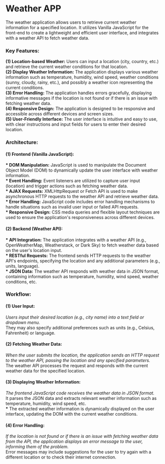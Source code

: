 <h1>Weather APP</h1>

The weather application allows users to retrieve current weather information for a specified location. It utilizes Vanilla 
JavaScript for the front-end to create a lightweight and efficient user interface, and integrates with a weather API to fetch weather data.

<h3>Key Features:</h3>

<b>(1) Location-based Weather:</b> Users can input a location (city, country, etc.) and retrieve the current weather conditions for that location.<br>
<b>(2) Display Weather Information:</b> The application displays various weather information such as temperature, humidity, wind speed, weather 
    conditions (sunny, cloudy, rainy, etc.), and possibly a weather icon representing the current conditions.<br>
<b>(3) Error Handling:</b> The application handles errors gracefully, displaying informative messages if the location is not found or if there is an issue with fetching weather data.<br>
<b>(4) Responsive Design:</b> The application is designed to be responsive and accessible across different devices and screen sizes.<br>
<b>(5) User-Friendly Interface:</b> The user interface is intuitive and easy to use, with clear instructions and input fields for users to enter their desired location.

<h3>Architecture:</h3>

<h4>(1) Frontend (Vanilla JavaScript):</h4>

<b>* DOM Manipulation:</b> JavaScript is used to manipulate the Document Object Model (DOM) to dynamically update the user interface with weather information.</br>
<b>* Event Handling:</b> Event listeners are utilized to capture user input (location) and trigger actions such as fetching weather data.</br>
<b>* AJAX Requests:</b> XMLHttpRequest or Fetch API is used to make asynchronous HTTP requests to the weather API and retrieve weather data.</br>
<b>* Error Handling:</b> JavaScript code includes error handling mechanisms to handle situations such as invalid user input or failed API requests.</br>
<b>* Responsive Design:</b> CSS media queries and flexible layout techniques are used to ensure the application's responsiveness across different devices.</br>

<h4>(2) Backend (Weather API):</h4>

<b>* API Integration:</b> The application integrates with a weather API (e.g., OpenWeatherMap, Weatherstack, or Dark Sky) to fetch weather data based on the user's location input.<br>
<b>* RESTful Requests:</b> The frontend sends HTTP requests to the weather API's endpoints, specifying the location and any additional parameters (e.g., units, language).<br>
<b>* JSON Data:</b> The weather API responds with weather data in JSON format, containing information such as temperature, humidity, wind speed, weather conditions, etc.<br>

<h3>Workflow:</h3>

<h4>(1) User Input:</h4>

<b>*</b> Users input their desired location (e.g., city name) into a text field or dropdown menu.<br>
<b>*</b> They may also specify additional preferences such as units (e.g., Celsius, Fahrenheit) or language.<br>

<h4>(2) Fetching Weather Data:</h4>

<b>*</b> When the user submits the location, the application sends an HTTP request to the weather API, passing the location and any specified parameters.<br>
<b>*</b> The weather API processes the request and responds with the current weather data for the specified location.<br>

<h4>(3) Displaying Weather Information:</h4>

<b>*</b> The frontend JavaScript code receives the weather data in JSON format.<br>
<b>*</b> It parses the JSON data and extracts relevant weather information such as temperature, humidity, wind speed, etc.<br>
<b>*</b> The extracted weather information is dynamically displayed on the user interface, updating the DOM with the current weather conditions.<br>

<h4>(4) Error Handling:</h4>

<b>*</b> If the location is not found or if there is an issue with fetching weather data from the API, the application displays an error message to the user, informing them of the problem.<br>
<b>*</b> Error messages may include suggestions for the user to try again with a different location or to check their internet connection.<br>
